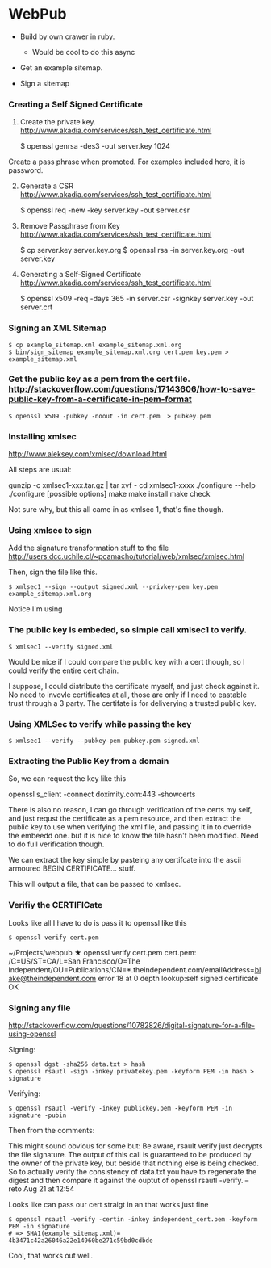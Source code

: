 WebPub
=======

- Build by own crawer in ruby.
  - Would be cool to do this async

- Get an example sitemap.
- Sign a sitemap


### Creating a Self Signed Certificate

1. Create the private key. http://www.akadia.com/services/ssh_test_certificate.html

    $ openssl genrsa -des3 -out server.key 1024

Create a pass phrase when promoted. For examples included here, it is password.

2. Generate a CSR  http://www.akadia.com/services/ssh_test_certificate.html

    $ openssl req -new -key server.key -out server.csr

3. Remove Passphrase from Key http://www.akadia.com/services/ssh_test_certificate.html

    $ cp server.key server.key.org
    $ openssl rsa -in server.key.org -out server.key


4. Generating a Self-Signed Certificate http://www.akadia.com/services/ssh_test_certificate.html

    $ openssl x509 -req -days 365 -in server.csr -signkey server.key -out server.crt

### Signing an XML Sitemap

    $ cp example_sitemap.xml example_sitemap.xml.org
    $ bin/sign_sitemap example_sitemap.xml.org cert.pem key.pem > example_sitemap.xml


### Get the public key as a pem from the cert file. http://stackoverflow.com/questions/17143606/how-to-save-public-key-from-a-certificate-in-pem-format

    $ openssl x509 -pubkey -noout -in cert.pem  > pubkey.pem

### Installing xmlsec

 http://www.aleksey.com/xmlsec/download.html


All steps are usual:

gunzip -c xmlsec1-xxx.tar.gz | tar xvf -
cd xmlsec1-xxxx
./configure --help
./configure [possible options]
make
make install
make check

Not sure why, but this all came in as xmlsec 1, that's fine though.

### Using xmlsec to sign

Add the signature transformation stuff to the file http://users.dcc.uchile.cl/~pcamacho/tutorial/web/xmlsec/xmlsec.html

Then, sign the file like this.

    $ xmlsec1 --sign --output signed.xml --privkey-pem key.pem example_sitemap.xml.org


Notice I'm using


### The public key is embeded, so simple call xmlsec1 to verify.


    $ xmlsec1 --verify signed.xml


Would be nice if I could compare the public key with a cert though, so I could
verify the entire cert chain.

I suppose, I could distribute the certificate myself, and just check against it.
No need to invovle certificates at all, those are only if I need to eastable
trust through a 3 party. The certifate is for deliverying a trusted public key.

### Using XMLSec to verify while passing the key

    $ xmlsec1 --verify --pubkey-pem pubkey.pem signed.xml

### Extracting the Public Key from a domain

So, we can request the key like this

openssl s_client -connect doximity.com:443 -showcerts

There is also no reason, I can go through verification of the certs my self, and
just requst the certificate as a pem resource, and then extract the public key
to use when verifying the xml file, and passing it in to override the embeedd
one. but it is nice to know the file hasn't been modified. Need to do full
verification though.

We can extract the key simple by pasteing any certifcate into the ascii armoured
BEGIN CERTIFICATE... stuff.

This will output a file, that can be passed to xmlsec.

### Verifiy the CERTIFICate

Looks like all I have to do is pass it to openssl like this

    $ openssl verify cert.pem

~/Projects/webpub ★ openssl verify cert.pem
cert.pem: /C=US/ST=CA/L=San Francisco/O=The Independent/OU=Publications/CN=*.theindependent.com/emailAddress=blake@theindependent.com
error 18 at 0 depth lookup:self signed certificate
OK


### Signing any file

http://stackoverflow.com/questions/10782826/digital-signature-for-a-file-using-openssl

Signing:

    $ openssl dgst -sha256 data.txt > hash
    $ openssl rsautl -sign -inkey privatekey.pem -keyform PEM -in hash > signature

Verifying:

    $ openssl rsautl -verify -inkey publickey.pem -keyform PEM -in signature -pubin


Then from the comments:

This might sound obvious for some but: Be aware, rsault verify just decrypts the
file signature. The output of this call is guaranteed to be produced by the
owner of the private key, but beside that nothing else is being checked. So to
actually verify the consistency of data.txt you have to regenerate the digest
and then compare it against the ouptut of openssl rsautl -verify. –  reto Aug 21
at 12:54

Looks like can pass our cert straigt in an that works just fine

    $ openssl rsautl -verify -certin -inkey independent_cert.pem -keyform PEM -in signature
    # => SHA1(example_sitemap.xml)= 4b3471c42a26046a22e14960be271c59bd0cdbde

Cool, that works out well.
